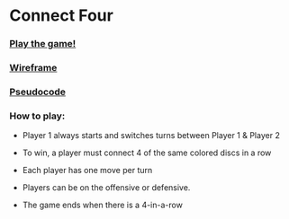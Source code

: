 # Connect Four
### [Play the game!](https://eclectic-torrone-49648b.netlify.app/)
### [Wireframe](https://whimsical.com/connect-four-6aFKyW3WMR46TNWLzs4zeL)
### [Pseudocode](https://docs.google.com/document/d/1fxy-XN8DAQftyQYO9HyK8wmRcEELcjvsvfvY1UzE87k/edit?usp=sharing)


### How to play:
*  Player 1 always starts and switches turns between Player 1 & Player 2

 *  To win, a player must connect 4 of the same colored discs in a row

*  Each player has one move per turn

*  Players can be on the offensive or defensive.

*  The game ends when there is a 4-in-a-row
